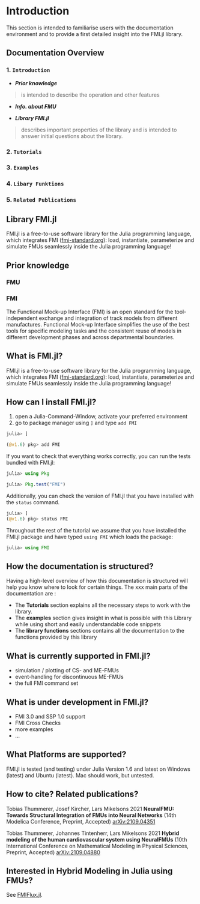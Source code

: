 
# Introduction
This section is intended to familiarise users with the documentation environment and to provide a first detailed insight into the FMI.jl library.
## Documentation Overview
### 1. ```Introduction```


- ***Prior knowledge***


> is intended to describe the operation and other features

- ***Info. about FMU***

- ***Library FMI.jl***


> describes important properties of the library and is intended to answer initial questions about the library. 

### 2. ```Tutorials```

### 3. ```Examples```

### 4. ```Libary Funktions```

### 5. ```Related Publications```



## Library FMI.jl
FMI.jl is a free-to-use software library for the Julia programming language, which integrates FMI ([fmi-standard.org](http://fmi-standard.org/)): load, instantiate, parameterize and simulate FMUs seamlessly inside the Julia programming language!

## Prior knowledge

### FMU


### FMI
The Functional Mock-up Interface (FMI) is an open standard for the tool-independent exchange and integration of track models from different manufactures. Functional Mock-up Interface simplifies the use of the best tools for specific modeling tasks and the consistent reuse of models in different development phases and across departmental boundaries.









## What is FMI.jl?
FMI.jl is a free-to-use software library for the Julia programming language, which integrates FMI ([fmi-standard.org](http://fmi-standard.org/)): load, instantiate, parameterize and simulate FMUs seamlessly inside the Julia programming language!

## How can I install FMI.jl?
1. open a Julia-Command-Window, activate your preferred environment
1. go to package manager using ```]``` and type ```add FMI```
```julia
julia> ]

(@v1.6) pkg> add FMI
```

If you want to check that everything works correctly, you can run the tests bundled with FMI.jl:
```julia
julia> using Pkg

julia> Pkg.test("FMI")
```

Additionally, you can check the version of FMI.jl that you have installed with the ```status``` command.
```julia
julia> ]
(@v1.6) pkg> status FMI
```

Throughout the rest of the tutorial we assume that you have installed the FMI.jl package and have typed ```using FMI``` which loads the package:

```julia
julia> using FMI
```

## How the documentation is structured?
Having a high-level overview of how this documentation is structured will help you know where to look for certain things. The xxx main parts of the documentation are :
- The __Tutorials__ section explains all the necessary steps to work with the library.
- The __examples__ section gives insight in what is possible with this Library while using short and easily understandable code snippets
- The __library functions__ sections contains all the documentation to the functions provided by this library

## What is currently supported in FMI.jl?
- simulation / plotting of CS- and ME-FMUs
- event-handling for discontinuous ME-FMUs
- the full FMI command set

## What is under development in FMI.jl?
- FMI 3.0 and SSP 1.0 support
- FMI Cross Checks
- more examples
- ...

## What Platforms are supported?
FMI.jl is tested (and testing) under Julia Version 1.6 and latest on Windows (latest) and Ubuntu (latest). Mac should work, but untested.

## How to cite? Related publications?
Tobias Thummerer, Josef Kircher, Lars Mikelsons 2021 **NeuralFMU: Towards Structural Integration of FMUs into Neural Networks** (14th Modelica Conference, Preprint, Accepted) [arXiv:2109.04351](https://arxiv.org/abs/2109.04351)

Tobias Thummerer, Johannes Tintenherr, Lars Mikelsons 2021 **Hybrid modeling of the human cardiovascular system using NeuralFMUs** (10th International Conference on Mathematical Modeling in Physical Sciences, Preprint, Accepted) [arXiv:2109.04880](https://arxiv.org/abs/2109.04880)

## Interested in Hybrid Modeling in Julia using FMUs?
See [FMIFlux.jl](https://github.com/ThummeTo/FMIFlux.jl).
